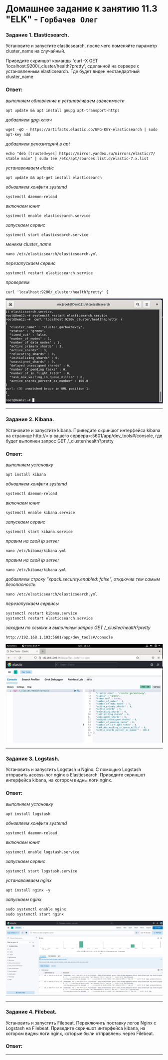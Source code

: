 # Домашнее задание к занятию 11.3 "ELK" - `Горбачев Олег`

### Задание 1. Elasticsearch.
Установите и запустите elasticsearch, после чего поменяйте параметр cluster_name на случайный.

Приведите скриншот команды 'curl -X GET 'localhost:9200/_cluster/health?pretty', сделанной на сервере с установленным elasticsearch. Где будет виден нестандартный cluster_name
### Ответ:
*выполняем обновление и устанавливаем зависимости*
```shell
apt update && apt install gnupg apt-transport-https
```
*добавляем gpg-ключ*
```shell
wget -qO - https://artifacts.elastic.co/GPG-KEY-elasticsearch | sudo apt-key add 
```
*добавляем репозиторий в apt*
```shell
echo "deb [trusted=yes] https://mirror.yandex.ru/mirrors/elastic/7/ stable main" | sudo tee /etc/apt/sources.list.d/elastic-7.x.list
```
*устанавливаем elastic*
```shell
apt update && apt-get install elasticsearch
```
*обновляем конфиги systemd*
```shell
systemctl daemon-reload 
```
*включаем юнит*
```shell
systemctl enable elasticsearch.service  
```
*запускаем сервис*
```shell
systemctl start elasticsearch.service  
```
*менякм cluster_name*
```shell
nano /etc/elasticsearch/elasticsearch.yml
```
*перезапускаем сервис*
```shell
systemctl restart elasticsearch.service  
```
*проверяем*
```shell
curl 'localhost:9200/_cluster/health?pretty' {  
```
![1-1](./11.3-1-001.jpg)

---

### Задание 2. Kibana.
Установите и запустите kibana.
Приведите скриншот интерфейса kibana на странице http://<ip вашего сервера>:5601/app/dev_tools#/console, где будет выполнен запрос GET /_cluster/health?pretty
### Ответ:
*выполняем установку*
```shell
apt install kibana 
```
*обновляем конфиги systemd*
```shell
systemctl daemon-reload 
```
*включаем юнит*
```shell
systemctl enable kibana.service 
```
*запускаем сервис*
```shell
systemctl start kibana.service  
```
*правим на свой ip server*
```shell
nano /etc/kibana/kibana.yml  
```
*правим на свой ip server*
```shell
nano /etc/kibana/kibana.yml  
```
*добавляем строку "xpack.security.enabled: false", откдючив тем самым безопасность*
```shell
nano /etc/elasticsearch/elasticsearch.yml
```
*перезапускаем сервисы*
```shell
systemctl restart kibana.service
systemctl restart elasticsearch.service
```
*заходим по ссылки и выполняем запрос GET /_cluster/health?pretty*
```shell
http://192.168.1.103:5601/app/dev_tools#/console
```
![2-1](./11.3-2-001.jpg)

---

### Задание 3. Logstash.
Установить и запустить Logstash и Nginx. С помощью Logstash отправить access-лог nginx в Elasticsearch.
Приведите скриншот интерфейса kibana, на котором видны логи nginx.
### Ответ:
*выполняем установку*
```shell
apt install logstash 
```
*обновляем конфиги systemd*
```shell
systemctl daemon-reload 
```
*включаем юнит*
```shell
systemctl enable logstash.service
```
*запускаем сервис*
```shell
systemctl start logstash.service 
```
*устанавливаем nginx*
```shell
apt install nginx -y 
```
*запускаем nginx*
```shell
sudo systemctl enable nginx
sudo systemctl start nginx
```

![3-1](./11.3-3-001.jpg)

---

### Задание 4. Filebeat.
Установить и запустить Filebeat. Переключить поставку логов Nginx с Logstash на Filebeat.
Приведите скриншот интерфейса kibana, на котором видны логи nginx, которые были отправлены через Filebeat.
### Ответ:

---
